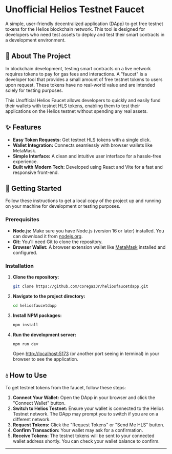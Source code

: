 # Unofficial Helios Testnet Faucet

A simple, user-friendly decentralized application (DApp) to get free testnet tokens for the Helios blockchain network. This tool is designed for developers who need test assets to deploy and test their smart contracts in a development environment.

## 📖 About The Project

In blockchain development, testing smart contracts on a live network requires tokens to pay for gas fees and interactions. A "faucet" is a developer tool that provides a small amount of free testnet tokens to users upon request. These tokens have no real-world value and are intended solely for testing purposes.

This Unofficial Helios Faucet allows developers to quickly and easily fund their wallets with testnet HLS tokens, enabling them to test their applications on the Helios testnet without spending any real assets.

## ✨ Features

* **Easy Token Requests:** Get testnet HLS tokens with a single click.
* **Wallet Integration:** Connects seamlessly with browser wallets like MetaMask.
* **Simple Interface:** A clean and intuitive user interface for a hassle-free experience.
* **Built with Modern Tech:** Developed using React and Vite for a fast and responsive front-end.

## 🚀 Getting Started

Follow these instructions to get a local copy of the project up and running on your machine for development or testing purposes.

### Prerequisites

* **Node.js:** Make sure you have Node.js (version 16 or later) installed. You can download it from [nodejs.org](https://nodejs.org/).
* **Git:** You'll need Git to clone the repository.
* **Browser Wallet:** A browser extension wallet like [MetaMask](https://metamask.io/) installed and configured.

### Installation

1.  **Clone the repository:**
    ```sh
    git clone https://github.com/coregaz3r/heliosfaucetdapp.git
    ```

2.  **Navigate to the project directory:**
    ```sh
    cd heliosfaucetdapp
    ```

3.  **Install NPM packages:**
    ```sh
    npm install
    ```

4.  **Run the development server:**
    ```sh
    npm run dev
    ```
    Open [http://localhost:5173](http://localhost:5173) (or another port seeing in terminal) in your browser to see the application.

## 💧 How to Use

To get testnet tokens from the faucet, follow these steps:

1.  **Connect Your Wallet:** Open the DApp in your browser and click the "Connect Wallet" button.
2.  **Switch to Helios Testnet:** Ensure your wallet is connected to the Helios Testnet network. The DApp may prompt you to switch if you are on a different network.
3.  **Request Tokens:** Click the "Request Tokens" or "Send Me HLS" button.
4.  **Confirm Transaction:** Your wallet may ask for a confirmation.
5.  **Receive Tokens:** The testnet tokens will be sent to your connected wallet address shortly. You can check your wallet balance to confirm.

---
